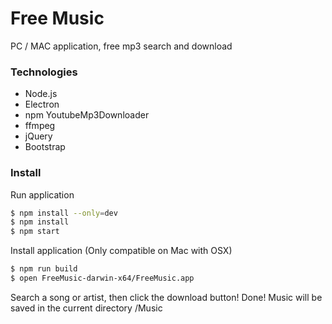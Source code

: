 # Free Music 
PC / MAC application, free mp3 search and download


### Technologies
- Node.js
- Electron
- npm YoutubeMp3Downloader
- ffmpeg
- jQuery
- Bootstrap


### Install

Run application

```sh
$ npm install --only=dev
$ npm install
$ npm start
```

Install application (Only compatible on Mac with OSX)
```sh
$ npm run build
$ open FreeMusic-darwin-x64/FreeMusic.app
```


Search a song or artist, then click the download button! Done!
Music will be saved in the current directory /Music 

